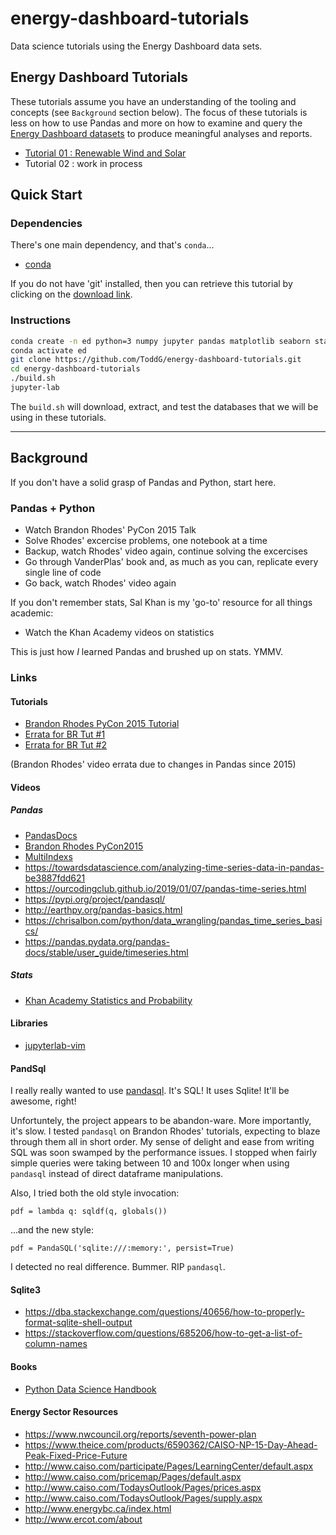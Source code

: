 # energy-dashboard-tutorials
Data science tutorials using the Energy Dashboard data sets.

## Energy Dashboard Tutorials

These tutorials assume you have an understanding of the tooling and concepts
(see `Background` section below). The focus of these tutorials is less on how
to use Pandas and more on how to examine and query the [Energy Dashboard
datasets](https://github.com/energy-analytics-project/energy-dashboard/blob/master/docs/datasets.md)
to produce meaningful analyses and reports.

* [Tutorial 01 : Renewable Wind and Solar](./tutorial-01.ipynb)
* Tutorial 02 : work in process

## Quick Start

### Dependencies

There's one main dependency, and that's `conda`...

* [conda](https://www.anaconda.com/distribution/)

If you do not have 'git' installed, then you can retrieve this tutorial by
clicking on the [download
link](https://github.com/ToddG/energy-dashboard-tutorials/archive/master.zip).

### Instructions

```bash
conda create -n ed python=3 numpy jupyter pandas matplotlib seaborn statsmodels jupyterlab
conda activate ed
git clone https://github.com/ToddG/energy-dashboard-tutorials.git
cd energy-dashboard-tutorials
./build.sh
jupyter-lab
```

The `build.sh` will download, extract, and test the databases that we will
be using in these tutorials.

----

## Background

If you don't have a solid grasp of Pandas and Python, start here.

### Pandas + Python

* Watch Brandon Rhodes' PyCon 2015 Talk
* Solve Rhodes' excercise problems, one notebook at a time
* Backup, watch Rhodes' video again, continue solving the excercises
* Go through VanderPlas' book and, as much as you can, replicate every single line of code
* Go back, watch Rhodes' video again 

If you don't remember stats, Sal Khan is my 'go-to' resource for all
things academic:

* Watch the Khan Academy videos on statistics

This is just how _I_ learned Pandas and brushed up on stats. YMMV.

### Links

#### Tutorials

* [Brandon Rhodes PyCon 2015 Tutorial](https://github.com/brandon-rhodes/pycon-pandas-tutorial)
* [Errata for BR Tut #1](https://stackoverflow.com/questions/45916325/series-object-has-no-attribute-order#45993193)
* [Errata for BR Tut #2](https://stackoverflow.com/questions/44123874/dataframe-object-has-no-attribute-sort#44123892)

(Brandon Rhodes' video errata due to changes in Pandas since 2015)

#### Videos

##### Pandas

* [PandasDocs](https://pandas.pydata.org/pandas-docs/stable/reference/frame.html)
* [Brandon Rhodes PyCon2015](https://www.youtube.com/watch?v=5JnMutdy6Fw)
* [MultiIndexs](https://www.youtube.com/watch?v=kP-0ET0V5Tc)
* https://towardsdatascience.com/analyzing-time-series-data-in-pandas-be3887fdd621
* https://ourcodingclub.github.io/2019/01/07/pandas-time-series.html
* https://pypi.org/project/pandasql/
* http://earthpy.org/pandas-basics.html
* https://chrisalbon.com/python/data_wrangling/pandas_time_series_basics/
* https://pandas.pydata.org/pandas-docs/stable/user_guide/timeseries.html

##### Stats

* [Khan Academy Statistics and Probability](https://www.khanacademy.org/math/statistics-probability)

#### Libraries

* [jupyterlab-vim](https://github.com/jwkvam/jupyterlab-vim)

#### PandSql

I really really wanted to use [pandasql](https://pypi.org/project/pandasql/).
It's SQL! It uses Sqlite! It'll be awesome, right!

Unfortuntely, the project appears to be abandon-ware. More importantly, it's
slow. I tested `pandasql` on Brandon Rhodes' tutorials, expecting to blaze
through them all in short order. My sense of delight and ease from writing SQL
was soon swamped by the performance issues. I stopped when fairly simple
queries were taking between 10 and 100x longer when using `pandasql` instead of
direct dataframe manipulations.

Also, I tried both the old style invocation:

    pdf = lambda q: sqldf(q, globals())

...and the new style:

    pdf = PandaSQL('sqlite:///:memory:', persist=True)

I detected no real difference. Bummer. RIP `pandasql`.

#### Sqlite3

* https://dba.stackexchange.com/questions/40656/how-to-properly-format-sqlite-shell-output
* https://stackoverflow.com/questions/685206/how-to-get-a-list-of-column-names


#### Books

* [Python Data Science Handbook](https://jakevdp.github.io/PythonDataScienceHandbook/)


#### Energy Sector Resources
* https://www.nwcouncil.org/reports/seventh-power-plan
* https://www.theice.com/products/6590362/CAISO-NP-15-Day-Ahead-Peak-Fixed-Price-Future
* http://www.caiso.com/participate/Pages/LearningCenter/default.aspx
* http://www.caiso.com/pricemap/Pages/default.aspx
* http://www.caiso.com/TodaysOutlook/Pages/prices.aspx
* http://www.caiso.com/TodaysOutlook/Pages/supply.aspx
* http://www.energybc.ca/index.html
* http://www.ercot.com/about
